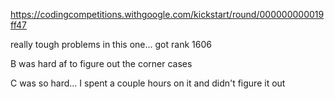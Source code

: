 https://codingcompetitions.withgoogle.com/kickstart/round/000000000019ff47

really tough problems in this one... got rank 1606

B was hard af to figure out the corner cases

C was so hard... I spent a couple hours on it and didn't figure it out